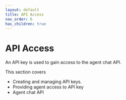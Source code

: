 ```yaml
---
layout: default
title: API Access
nav_order: 6
has_children: true
---
```


# API Access

An API key is used to gain access to the agent chat API.

This section covers
- Creating and managing API keys.
- Providing agent access to API key
- Agent chat API
